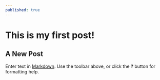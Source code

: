 ```yaml
---
published: true
---
```



# This is my first post!

## A New Post

Enter text in [Markdown](http://daringfireball.net/projects/markdown/). Use the toolbar above, or click the **?** button for formatting help.
